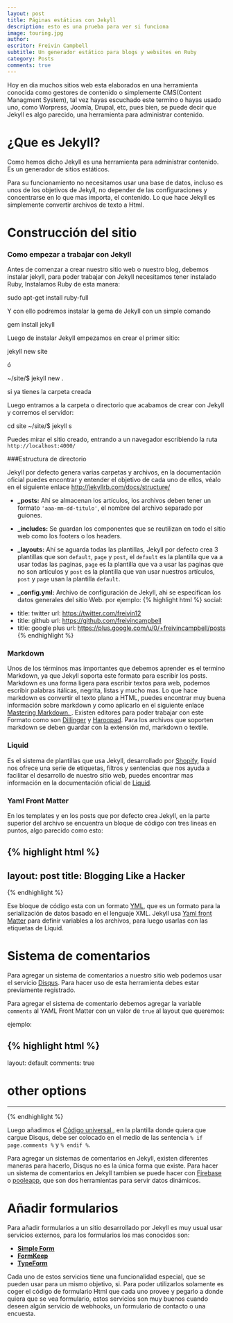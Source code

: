 ```yaml
---
layout: post
title: Páginas estáticas con Jekyll
description: esto es una prueba para ver si funciona
image: touring.jpg
author:
escritor: Freivin Campbell
subtitle: Un generador estático para blogs y websites en Ruby
category: Posts
comments: true
---
```


Hoy en dia muchos sitios web esta elaborados en una herramienta conocida como gestores de contenido o simplemente CMS(Content Managment System), tal vez hayas escuchado este termino o hayas usado uno, como Worpress, Joomla, Drupal, etc, pues bien, se puede decir  que Jekyll es  algo parecido, una herramienta para administrar contenido.

# ¿Que es Jekyll?

Como hemos dicho Jekyll es una herramienta para administrar contenido. Es un generador de sitios estáticos.

Para su funcionamiento no necesitamos usar una base de datos, incluso es unos de los objetivos de Jekyll,  no  depender de las  configuraciones y concentrarse  en lo que mas importa, el contenido. Lo que hace Jekyll es simplemente convertir  archivos de texto a Html.

# Construcción del sitio

### Como empezar a trabajar con Jekyll

Antes de comenzar a crear  nuestro sitio web o nuestro blog, debemos instalar jekyll, para poder trabajar con  Jekyll necesitamos tener instalado  Ruby, Instalamos Ruby de esta manera:

<div class="terminal">
sudo apt-get install ruby-full
</div>

Y con ello podremos instalar la gema de Jekyll con un simple comando

<div class="terminal">
gem install jekyll
</div>

Luego de instalar Jekyll empezamos en crear el primer sitio:

<div class="terminal">
jekyll new site
</div>

ó

<div class="terminal">
~/site/$ jekyll new .
</div>

si ya tienes la carpeta creada

Luego entramos a la carpeta o directorio que acabamos de crear con Jekyll y corremos el servidor:

<div class="terminal">
cd site
~/site/$ jekyll s
</div>

Puedes mirar el sitio creado, entrando a un navegador escribiendo la ruta  `http://localhost:4000/`

###Estructura de directorio

Jekyll por defecto  genera varias carpetas y archivos, en la documentación oficial puedes encontrar y  entender el objetivo de cada uno de ellos, véalo en el siguiente enlace <a href="http://jekyllrb.com/docs/structure/" target="\_blank">http://jekyllrb.com/docs/structure/</a>


  * **_posts:** Ahí se almacenan los artículos, los archivos deben tener un formato `'aaa-mm-dd-titulo'`, el nombre del archivo separado por guiones.

  * **_includes:** Se guardan los componentes que se reutilizan en todo el sitio web como los footers o los headers.

  * **_layouts:** Ahí se aguarda todas las plantillas, Jekyll por defecto crea 3 plantillas que son `default`, `page` y `post`, el `default` es la plantilla que va a usar todas las paginas, `page` es la plantilla que va a usar las paginas  que no son artículos y `post` es la plantilla que van usar nuestros artículos, `post` y `page` usan la plantilla `default`.

  * **_config.yml:** Archivo de configuración de Jekyll, ahi se especifican los datos generales del sitio Web.
  por ejemplo:
{% highlight html %}
  social:
  - title: twitter
    url: https://twitter.com/freivin12
  - title: github
    url: https://github.com/freivincampbell
  - title: google plus
    url: https://plus.google.com/u/0/+freivincampbell/posts
 {% endhighlight %}

### Markdown

Unos de los términos mas importantes que debemos aprender es el termino Markdown, ya que Jekyll soporta este formato  para escribir los posts. Markdown es una forma ligera para escribir textos para web, podemos escribir palabras itálicas, negrita, listas y mucho mas. Lo que hace markdown es convertir el texto plano a HTML, puedes encontrar muy buena información sobre markdown y como aplicarlo en el siguiente enlace <a href="https://guides.github.com/features/mastering-markdown/" target="\_blank">Mastering Markdown. </a>. Existen editores para poder trabajar con este Formato como son
<a href="http://dillinger.io/" target="\_blank">Dillinger</a> y <a href="http://pad.haroopress.com/" target="\_blank">Haroopad</a>. Para los archivos que soporten markdown se deben guardar con la extensión  md, markdown o textile.


### Liquid

Es el sistema de plantillas que usa Jekyll, desarrollado por <a href = "http://es.shopify.com/" target="\_blank">Shopify</a>, liquid  nos ofrece una serie de etiquetas, filtros y sentencias que nos ayuda a facilitar el desarrollo de nuestro sitio web, puedes encontrar mas información en la documentación oficial de <a href="https://github.com/Shopify/liquid/wiki" target="\_blank">Liquid</a>.

### Yaml Front Matter

En los templates y en los posts que por defecto  crea Jekyll, en la parte superior del archivo se encuentra un bloque de código con tres lineas en puntos, algo parecido como esto:

{% highlight html %}
---
layout: post
title: Blogging Like a Hacker
---
{% endhighlight %}

Ese bloque de código esta con un formato <a href="http://fdik.org/yml/" target="\_blank">YML</a>, que es un formato para la serialización de datos basado en el lenguaje XML. Jekyll usa <a href="http://jekyllrb.com/docs/frontmatter/" target="\_blank">
Yaml front Matter</a> para  definir  variables a los archivos, para luego  usarlas con las etiquetas de Liquid.  

# Sistema de comentarios

Para agregar un sistema de comentarios a nuestro sitio web podemos usar el servicio <a href="https://disqus.com/" >Disqus</a>. Para hacer uso de esta herramienta debes estar previamente registrado.

Para agregar el sistema de comentario debemos agregar la variable `comments` al YAML Front Matter con un valor de `true` al layout que queremos:

ejemplo:

{% highlight html %}
---
layout: default
comments: true
# other options
---
{% endhighlight %}

Luego añadimos el <a href="https://disqus.com/admin/universalcode/" target="\_blank">Código universal.</a>, en la plantilla donde quiera que cargue Disqus, debe ser colocado en el medio de las sentencia `% if page.comments %` y `% endif %`.

Para agregar un sistemas de comentarios en Jekyll, existen  diferentes maneras para hacerlo,  Disqus no es la única forma que existe. Para hacer un sistema de comentarios en Jekyll tambien se puede hacer con  <a href = "https://www.firebase.com/" target="\_blank">Firebase</a> o <a href="http://pooleapp.com/" target = "\_blank">pooleapp</a>, que son dos herramientas para servir datos dinámicos.


# Añadir formularios

Para añadir formularios a un sitio desarrollado por Jekyll es muy usual usar servicios externos, para los formularios los mas conocidos son:

 * **<a href="https://getsimpleform.com" target="_blank">Simple Form</a>**
 * **<a href="https://formkeep.com/" target="_blank">FormKeep</a>**  
 * **<a href="http://www.typeform.com/" target="_blank">TypeForm</a>**

Cada uno de estos servicios tiene una funcionalidad especial, que se  pueden usar para un mismo objetivo, si. Para poder utilizarlos solamente es coger el código de formulario Html que cada uno provee y pegarlo a donde quiera que  se vea formulario, estos servicios son muy buenos cuando deseen algún servicio de webhooks, un formulario de contacto o una encuesta.
